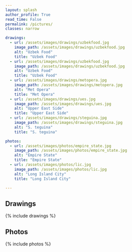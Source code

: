 ```yaml
---
layout: splash
author_profile: True
read_time: False
permalink: /pictures/
classes: narrow

drawings:
  - url: /assets/images/drawings/uzbekfood.jpg
    image_path: /assets/images/drawings/uzbekfood.jpg
    alt: "Uzbek Food"
    title: "Uzbek Food"
  - url: /assets/images/drawings/uzbekfood.jpg
    image_path: /assets/images/drawings/uzbekfood.jpg
    alt: "Uzbek Food"
    title: "Uzbek Food"
  - url: /assets/images/drawings/metopera.jpg
    image_path: /assets/images/drawings/metopera.jpg
    alt: "Met Opera"
    title: "Met Opera"
  - url: /assets/images/drawings/ues.jpg
    image_path: /assets/images/drawings/ues.jpg
    alt: "Upper East Side"
    title: "Upper East Side"
  - url: /assets/images/drawings/steguina.jpg
    image_path: /assets/images/drawings/steguina.jpg
    alt: "S. teguina"
    title: "S. teguina"

photos:
  - url: /assets/images/photos/empire_state.jpg
    image_path: /assets/images/photos/empire_state.jpg
    alt: "Empire State"
    title: "Empire State"
  - url: /assets/images/photos/lic.jpg
    image_path: /assets/images/photos/lic.jpg
    alt: "Long Island City"
    title: "Long Island City"

---
```


## Drawings

{% include drawings %}

## Photos

{% include photos %}

